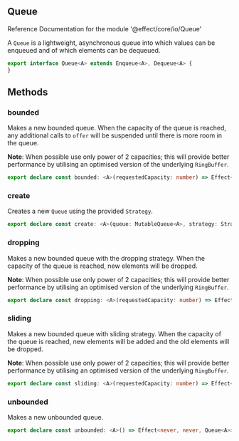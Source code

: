 ## Queue

Reference Documentation for the module '@effect/core/io/Queue'

A `Queue` is a lightweight, asynchronous queue into which values can be
enqueued and of which elements can be dequeued.

```ts
export interface Queue<A> extends Enqueue<A>, Dequeue<A> {
}
```

## Methods

### bounded

Makes a new bounded queue. When the capacity of the queue is reached, any
additional calls to `offer` will be suspended until there is more room in
the queue.

**Note**: When possible use only power of 2 capacities; this will provide
better performance by utilising an optimised version of the underlying
`RingBuffer`.

```ts
export declare const bounded: <A>(requestedCapacity: number) => Effect<never, never, Queue<A>>;
```

### create

Creates a new `Queue` using the provided `Strategy`.

```ts
export declare const create: <A>(queue: MutableQueue<A>, strategy: Strategy<A>) => Effect<never, never, Queue<A>>;
```

### dropping

Makes a new bounded queue with the dropping strategy. When the capacity of
the queue is reached, new elements will be dropped.

**Note**: When possible use only power of 2 capacities; this will provide
better performance by utilising an optimised version of the underlying
`RingBuffer`.

```ts
export declare const dropping: <A>(requestedCapacity: number) => Effect<never, never, Queue<A>>;
```

### sliding

Makes a new bounded queue with sliding strategy. When the capacity of the
queue is reached, new elements will be added and the old elements will be
dropped.

**Note**: When possible use only power of 2 capacities; this will provide
better performance by utilising an optimised version of the underlying
`RingBuffer`.

```ts
export declare const sliding: <A>(requestedCapacity: number) => Effect<never, never, Queue<A>>;
```

### unbounded

Makes a new unbounded queue.

```ts
export declare const unbounded: <A>() => Effect<never, never, Queue<A>>;
```

